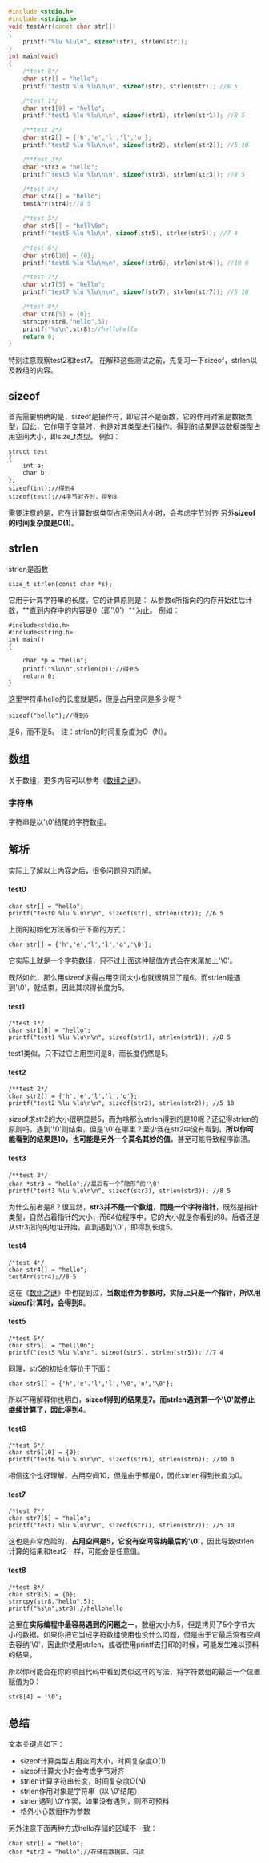 ```CPP
#include <stdio.h>
#include <string.h>
void testArr(const char str[])
{
    printf("%lu %lu\n", sizeof(str), strlen(str));
}
int main(void)
{
    /*test 0*/
    char str[] = "hello";
    printf("test0 %lu %lu\n\n", sizeof(str), strlen(str)); //6 5

    /*test 1*/
    char str1[8] = "hello";
    printf("test1 %lu %lu\n\n", sizeof(str1), strlen(str1)); //8 5

    /**test 2*/
    char str2[] = {'h','e','l','l','o'};
    printf("test2 %lu %lu\n\n", sizeof(str2), strlen(str2)); //5 10

    /**test 3*/
    char *str3 = "hello";
    printf("test3 %lu %lu\n\n", sizeof(str3), strlen(str3)); //8 5

    /*test 4*/
    char str4[] = "hello";
    testArr(str4);//8 5

    /*test 5*/
    char str5[] = "hell\0o";
    printf("test5 %lu %lu\n", sizeof(str5), strlen(str5)); //7 4

    /*test 6*/
    char str6[10] = {0};
    printf("test6 %lu %lu\n\n", sizeof(str6), strlen(str6)); //10 0

    /*test 7*/
    char str7[5] = "hello";
    printf("test7 %lu %lu\n\n", sizeof(str7), strlen(str7)); //5 10

    /*test 8*/
    char str8[5] = {0};
    strncpy(str8,"hello",5);
    printf("%s\n",str8);//hellohello
    return 0;
}
```

特别注意观察test2和test7。
在解释这些测试之前，先复习一下sizeof，strlen以及数组的内容。

## sizeof

首先需要明确的是，sizeof是操作符，即它并不是函数，它的作用对象是数据类型，因此，它作用于变量时，也是对其类型进行操作。得到的结果是该数据类型占用空间大小，即size_t类型。
例如：

```
struct test
{
    int a;
    char b;
};
sizeof(int);//得到4
sizeof(test);//4字节对齐时，得到8
```

需要注意的是，它在计算数据类型占用空间大小时，会考虑字节对齐
另外**sizeof的时间复杂度是O(1)**。

## strlen

strlen是函数

```
size_t strlen(const char *s);
```

它用于计算字符串的长度。它的计算原则是：
从参数s所指向的内存开始往后计数，**直到内存中的内容是0（即’\0’）**为止。
例如：

```
#include<stdio.h>
#include<string.h>
int main()
{

    char *p = "hello";
    printf("%lu\n",strlen(p));//得到5
    return 0;
}
```

这里字符串hello的长度就是5，但是占用空间是多少呢？

```
sizeof("hello");//得到6
```

是6，而不是5。
注：strlen的时间复杂度为O（N）。

## 数组

关于数组，更多内容可以参考《[数组之谜](http://mp.weixin.qq.com/s?__biz=MzI2OTA3NTk3Ng==&mid=2649284000&idx=1&sn=55346d7560ba87f61320e46d13220122&chksm=f2f9aec7c58e27d104d88c93efc507368e8a051a8064041ebdedef4ac58f250d897096f72c85&scene=21#wechat_redirect)》。

### 字符串

字符串是以'\0'结尾的字符数组。

## 解析

实际上了解以上内容之后，很多问题迎刃而解。

#### test0

```
char str[] = "hello";
printf("test0 %lu %lu\n\n", sizeof(str), strlen(str)); //6 5
```

上面的初始化方法等价于下面的方式：

```
char str[] = {'h','e','l','l','o','\0'};
```

它实际上就是一个字符数组，只不过上面这种赋值方式会在末尾加上'\0'。

既然如此，那么用sizeof求得占用空间大小也就很明显了是6。而strlen是遇到'\0'，就结束，因此其求得长度为5。

#### test1

```
/*test 1*/
char str1[8] = "hello";
printf("test1 %lu %lu\n\n", sizeof(str1), strlen(str1)); //8 5
```

test1类似，只不过它占用空间是8，而长度仍然是5。

#### test2

```
/**test 2*/
char str2[] = {'h','e','l','l','o'};
printf("test2 %lu %lu\n\n", sizeof(str2), strlen(str2)); //5 10
```

sizeof求str2的大小很明显是5，而为啥那么strlen得到的是10呢？还记得strlen的原则吗，遇到'\0'则结束，但是'\0'在哪里？至少我在str2中没有看到，**所以你可能看到的结果是10，也可能是另外一个莫名其妙的值**，甚至可能导致程序崩溃。

#### test3

```
/**test 3*/
char *str3 = "hello";//最后有一个”隐形“的'\0'
printf("test3 %lu %lu\n\n", sizeof(str3), strlen(str3)); //8 5
```

为什么前者是8？很显然，**str3并不是一个数组，而是一个字符指针**，既然是指针类型，自然占着指针的大小，而64位程序中，它的大小就是你看到的8。后者还是从str3指向的地址开始，直到遇到'\0'，即得到长度5。

#### test4

```
/*test 4*/
char str4[] = "hello";
testArr(str4);//8 5
```

这在《[数组之谜](http://mp.weixin.qq.com/s?__biz=MzI2OTA3NTk3Ng==&mid=2649284000&idx=1&sn=55346d7560ba87f61320e46d13220122&chksm=f2f9aec7c58e27d104d88c93efc507368e8a051a8064041ebdedef4ac58f250d897096f72c85&scene=21#wechat_redirect)》中也提到过，**当数组作为参数时，实际上只是一个指针，所以用sizeof计算时，会得到8**。

#### test5

```
/*test 5*/
char str5[] = "hell\0o";
printf("test5 %lu %lu\n", sizeof(str5), strlen(str5)); //7 4
```

同理，str5的初始化等价于下面：

```
char str5[] = {'h','e'.'l','l','\0','o','\0'};
```

所以不用解释你也明白，**sizeof得到的结果是7。而strlen遇到第一个'\0'就停止继续计算了，因此得到4**。

#### test6

```
/*test 6*/
char str6[10] = {0};
printf("test6 %lu %lu\n\n", sizeof(str6), strlen(str6)); //10 0
```

相信这个也好理解，占用空间10，但是由于都是0，因此strlen得到长度为0。

#### test7

```
/*test 7*/
char str7[5] = "hello";
printf("test7 %lu %lu\n\n", sizeof(str7), strlen(str7)); //5 10
```

这也是非常危险的，**占用空间是5，它没有空间容纳最后的'\0'**，因此导致strlen计算的结果和test2一样，可能会是任意值。

#### test8

```
/*test 8*/
char str8[5] = {0};
strncpy(str8,"hello",5);
printf("%s\n",str8);//hellohello
```

这里在**实际编程中最容易遇到的问题之一**，数组大小为5，但是拷贝了5个字节大小的数据。如果你把它当成字符数组使用也没什么问题，但是由于它最后没有空间去容纳'\0'，因此你使用strlen，或者使用printf去打印的时候，可能发生难以预料的结果。

所以你可能会在你的项目代码中看到类似这样的写法，将字符数组的最后一个位置赋值为0：

```
str8[4] = '\0';
```

## 总结

文本关键点如下：

- sizeof计算类型占用空间大小，时间复杂度O(1)
- sizeof计算大小时会考虑字节对齐
- strlen计算字符串长度，时间复杂度O(N)
- strlen作用对象是字符串（以'\0'结尾）
- strlen遇到'\0'作罢，如果没有遇到，则不可预料
- 格外小心数组作为参数

另外注意下面两种方式hello存储的区域不一致：

```
char str[] = "hello";
char *str2 = "hello";//存储在数据区，只读
```